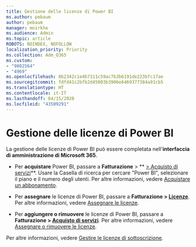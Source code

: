 ```yaml
---
title: Gestione delle licenze di Power BI
ms.author: pebaum
author: pebaum
manager: mnirkhe
ms.audience: Admin
ms.topic: article
ROBOTS: NOINDEX, NOFOLLOW
localization_priority: Priority
ms.collection: Adm_O365
ms.custom:
- "9002564"
- "4969"
ms.openlocfilehash: 8b2342c1e4b7311c59ac7b3b6191de223bfc17ae
ms.sourcegitcommit: fdfd41c2bfb2d45003b3906e6469377384a91cb5
ms.translationtype: HT
ms.contentlocale: it-IT
ms.lasthandoff: 04/15/2020
ms.locfileid: "43509291"
---
```

# <a name="power-bi-license-management"></a>Gestione delle licenze di Power BI

La gestione delle licenze di Power BI può essere completata nell'**interfaccia di amministrazione di Microsoft 365**.

- Per **acquistare** Power BI, passare a **Fatturazione** \> ** [ > Acquisto di servizi](https://go.microsoft.com/fwlink/p/?linkid=868433)**. Usare la Casella di ricerca per cercare "Power BI", selezionare il piano e il numero degli utenti. Per altre informazioni, vedere [Acquistare un abbonamento](https://docs.microsoft.com/microsoft-365/commerce/subscriptions/upgrade-to-different-plan). 

- Per **assegnare** le licenze di Power BI, passare a **Fatturazione > [Licenze](https://go.microsoft.com/fwlink/p/?linkid=842264)**. Per altre informazioni, vedere [Assegnare le licenze](https://docs.microsoft.com/microsoft-365/admin/manage/assign-licenses-to-users?view=o365-worldwide). 

- Per **aggiungere o rimuovere** le licenze di Power BI, passare a **Fatturazione > [Acquisto di servizi](https://go.microsoft.com/fwlink/p/?linkid=868433)**. Per altre informazioni, vedere [Assegnare o rimuovere le licenze](https://docs.microsoft.com/microsoft-365/commerce/licenses/buy-licenses?view=o365-worldwide#add-or-remove-licenses-for-your-business-subscription). 

Per altre informazioni, vedere [Gestire le licenze di sottoscrizione](https://docs.microsoft.com/microsoft-365/commerce/licenses/buy-licenses?view=o365-worldwide#add-or-remove-licenses-for-your-business-subscription). 
